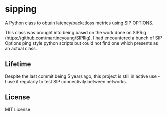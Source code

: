 # sipping

A Python class to obtain latency/packetloss metrics using SIP OPTIONS.

This class was brought into being based on the work done on SIPRig
(https://github.com/martincyoung/SIPRig). I had encountered a bunch of SIP
Options ping style python scripts but could not find one which presents as
an actual class.

## Lifetime

Despite the last commit being 5 years ago, this project is still in active use - I use it regularly to test SIP connectivity between networks.

## License

MIT License
